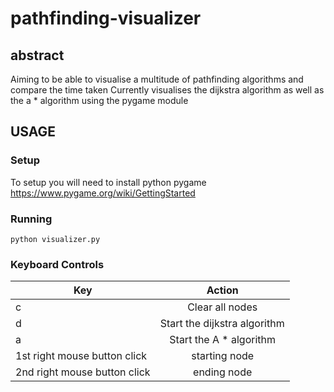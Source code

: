 # pathfinding-visualizer

## abstract
Aiming to be able to visualise a multitude of pathfinding algorithms and compare the time taken
Currently visualises the dijkstra algorithm as well as the a * algorithm using the pygame module
## USAGE

### Setup

To setup you will need to install python pygame
https://www.pygame.org/wiki/GettingStarted

### Running
`python visualizer.py`

### Keyboard Controls
|Key| Action                                                                                                                                        |
|--------------------|:----------------------------------------------------------------------------------------------------------------------------------------------:|
|c     | Clear all nodes
|d          | Start the dijkstra algorithm
|a     | Start the A * algorithm
|1st right mouse button click | starting node
|2nd right mouse button click | ending node



